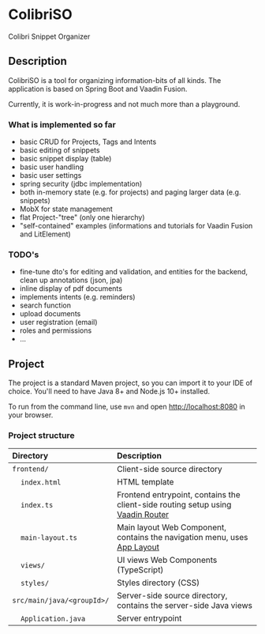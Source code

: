 # ColibriSO
Colibri Snippet Organizer

## Description
ColibriSO is a tool for organizing information-bits of all kinds. The application is based on Spring Boot and Vaadin Fusion.

Currently, it is work-in-progress and not much more than a playground.

### What is implemented so far
 + basic CRUD for Projects, Tags and Intents
 + basic editing of snippets
 + basic snippet display (table)
 + basic user handling
 + basic user settings  
 + spring security (jdbc implementation)  
 + both in-memory state (e.g. for projects) and paging larger data (e.g. snippets)  
 + MobX for state management
 + flat Project-"tree" (only one hierarchy)
 + "self-contained" examples (informations and tutorials for Vaadin Fusion and LitElement)
### TODO's
 + fine-tune dto's for editing and validation, and entities for the backend, clean up annotations (json, jpa)
 + inline display of pdf documents
 + implements intents (e.g. reminders)
 + search function
 + upload documents
 + user registration (email)
 + roles and permissions
 + ...
## Project

The project is a standard Maven project, so you can import it to your IDE of choice. 
You'll need to have Java 8+ and Node.js 10+ installed.

To run from the command line, use `mvn` and open [http://localhost:8080](http://localhost:8080) in your browser.

### Project structure

| Directory                                  | Description                                                                                                                 |
| :----------------------------------------- | :-------------------------------------------------------------------------------------------------------------------------- |
| `frontend/`                                | Client-side source directory                                                                                                |
| &nbsp;&nbsp;&nbsp;&nbsp;`index.html`       | HTML template                                                                                                               |
| &nbsp;&nbsp;&nbsp;&nbsp;`index.ts`         | Frontend entrypoint, contains the client-side routing setup using [Vaadin Router](https://vaadin.com/router)                |
| &nbsp;&nbsp;&nbsp;&nbsp;`main-layout.ts`   | Main layout Web Component, contains the navigation menu, uses [App Layout](https://vaadin.com/components/vaadin-app-layout) |
| &nbsp;&nbsp;&nbsp;&nbsp;`views/`           | UI views Web Components (TypeScript)                                                                                        |
| &nbsp;&nbsp;&nbsp;&nbsp;`styles/`          | Styles directory (CSS)                                                                                                      |
| `src/main/java/<groupId>/`                 | Server-side source directory, contains the server-side Java views                                                           |
| &nbsp;&nbsp;&nbsp;&nbsp;`Application.java` | Server entrypoint                                                                                                           |
